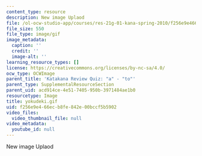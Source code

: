 ```yaml
---
content_type: resource
description: New image Uplaod
file: /ol-ocw-studio-app/courses/res-21g-01-kana-spring-2010/f256e9e466ecb8fe842e00bccf5b5902_yokudeki.gif
file_size: 550
file_type: image/gif
image_metadata:
  caption: ''
  credit: ''
  image-alt: ''
learning_resource_types: []
license: https://creativecommons.org/licenses/by-nc-sa/4.0/
ocw_type: OCWImage
parent_title: 'Katakana Review Quiz: "a" - "to"'
parent_type: SupplementalResourceSection
parent_uid: acd914ce-4e51-7405-950b-3971484ae1b0
resourcetype: Image
title: yokudeki.gif
uid: f256e9e4-66ec-b8fe-842e-00bccf5b5902
video_files:
  video_thumbnail_file: null
video_metadata:
  youtube_id: null
---
```

New image Uplaod